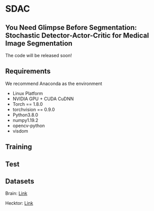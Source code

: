 # SDAC
##  You Need Glimpse Before Segmentation: Stochastic Detector-Actor-Critic for Medical Image Segmentation

The code will be released soon!

## Requirements

We recommend Anaconda as the environment

* Linux Platform
* NVIDIA GPU + CUDA CuDNN
* Torch == 1.8.0
* torchvision == 0.9.0
* Python3.8.0
* numpy1.19.2
* opencv-python
* visdom

## Training

## Test

## Datasets

Brain: [Link](https://www.kaggle.com/datasets/mateuszbuda/lgg-mri-segmentation)

Hecktor:  [Link](https://www.aicrowd.com/challenges/miccai-2020-hecktor)
